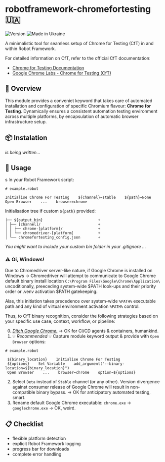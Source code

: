 # robotframework-chromefortesting :ukraine:

![Version](https://img.shields.io/badge/version-0.4-%2392C444) ![Made in Ukraine](https://img.shields.io/badge/made_in_Ukraine-%23AF1717)

A minimalistic tool for seamless setup of Chrome for Testing (CfT) in and within Robot Framework.

For detailed information on CfT, refer to the official CfT documentation:

- [Chrome for Testing Documentation](https://developer.chrome.com/blog/chrome-for-testing/)
- [Google Chrome Labs - Chrome for Testing (CfT)](https://googlechromelabs.github.io/chrome-for-testing/)

## :book: Overview

This module provides a conveniet keyword that takes care of automated installation and configuration of specific Chromium flavour: **Chrome for Testing**. Dynamically ensures a consistent automation testing environment across multiple platforms, by encapsulation of automatic browser infrastructure setup. 

## :package: Instalation

_is being written..._

## :hammer: Usage
s
In your Robot Framework script:
```
# example.robot

Initialise Chrome For Testing    ${channel}=stable    ${path}=None
Open Browser    ...    browser=chrome
```

Initialisation tree if custom ```${path}``` provided:
```
├── ${output_bin}                         +
│ ├── [channel]/                          +
│ │ ├── chrome-[platform]/                +
│ │ └── chromedriver-[platform]           +
│ └── chromefortesting_config.json        +
```

_You might want to include your custom bin folder in your .gitignore ..._

### :warning: Oi, Windows!
Due to Chromedriver server-like nature, if Google Chrome is installed on Windows -> Chromedriver will attempt to communicate to Google Chrome default binary install location ```C:\Program Files\Google\Chrome\Application\``` uncoditionally, preeceding system-wide $PATH look-ups and their priority order or .venv activation $PATH gatekeeping.

Alas, this initiation takes precedence over system-wide ```%PATH%``` executable path and any kind of virtual environment activation ```%PATH%``` control.

Thus, to  CfT binary recognition, consider the following strategies based on your specific use case, context, workflow, or pipeline:

0. [*_Ditch Google Chrome._*](https://en.wikipedia.org/wiki/Nothing_to_hide_argument) -> OK for CI/CD agents & containers, humankind.
1. :bulb: *_Recommended_* :bulb: Capture module keyword output & provide with ```Open Browser``` options:
```
# example.robot

 ${binary_location}    Initialise Chrome For Testing
 ${options}    Set Variable    add_argument("--binary-location=${binary_location}")
 Open Browser    ...    browser=chrome    option=${options}
```
2. Select ```Beta``` instead of ```Stable``` channel (or any other). 
Version divergence against consumer release of Google Chrome will result in non-compatible binary bypass. -> OK for anticipatory automated testing, smart.
3. Rename default Google Chrome executable: ```chrome.exe``` -> ```googlechrome.exe``` -> OK, weird.

## :clipboard: Checklist

- flexible platform detection
- explicit Robot Framework logging
- progress bar for downloads
- complete error handling
